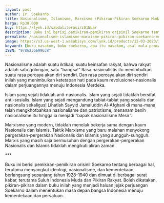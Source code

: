 ```yaml
---
layout: post
author: Ir. Soekarno
title: Nasionalisme, Islamisme, Marxisme (Pikiran-Pikiran Soekarno Muda)
harga: Rp30.000
buy: https://lynk.id/sabdaliterasi/z01NLar
description: Buku ini berisi pemikiran-pemikiran orisinil Soekarno tentang berbagai hal, terutama menyangkut ideologi, nasionalisme, dan kemerdekaan.
permalink: /nasionalisme-islamisme-marxisme-pikiran-pikiran-soekarno-muda/
image: https://s3.us-west-1.wasabisys.com/lynk.id/products/12-03-2023/1678627332951_4127905.svg
keyword: [buku nasakom, buku soekarno, apa itu nasakom, asal mula pancasila, filsafat pancasila, soekarno muda, marxisme indonesia, marhenisme]
ISBN: "9786236699638"
---
```

<p>Nasionalisme adalah suatu iktikad; suatu keinsafan rakyat, bahwa rakyat adalah satu golongan, satu “bangsa!” Rasa nasionalistis itu menimbulkan suatu rasa percaya akan diri sendiri. Dan rasa percaya akan diri sendiri inilah yang menimbulkan ketetapan hati pada kaum revolusioner-nasionalis dalam perjuangannya menuju Indonesia Merdeka.</p><p>Islam yang sejati tidaklah anti-nasionalis. Islam yang sejati tidaklah bersifat anti-sosialis. Islam yang sejati mengandung tabiat-tabiat yang sosialis dan nasionalis sekaligus! Lihatlah Sayyid Jamaluddin Al-Afghani di mana-mana telah mengkhotbahkan nasionalisme dan patriotisme, menanam benih nasionalisme itu hingga ia menjadi “bapak nasionalisme Mesir”.</p><p>Marxisme yang modern, tidaklah menolak bekerja sama dengan kaum Nasionalis dan Islamis. Taktik Marxisme yang baru malahan menyokong pergerakan-pergerakan Nasionalis dan Islamis yang sungguh-sungguh. Marxis yang masih saja bermusuhan dengan pergerakan-pergerakan Nasionalis dan Islamis tidaklah mengikuti aliran zaman.</p><p>***</p><p>Buku ini berisi pemikiran-pemikiran orisinil Soekarno tentang berbagai hal, terutama menyangkut ideologi, nasionalisme, dan kemerdekaan, berlangsung sepanjang tahun 1928–1940 dan dimuat di berbagai surat kabar, terutama Suluh Indonesia Muda dan Pikiran Rakyat. Boleh dikatakan, pikiran-pikiran dalam buku inilah yang menjadi haluan jejak perjuangan Soekarno dalam menentukan masa depan bangsa Indonesia menuju kemerdekaan dan persatuan.</p>
